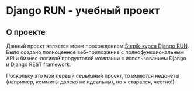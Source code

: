 # Django RUN - учебный проект

## О проекте

Данный проект является моим прохождением [Stepik-курса Django RUN](https://stepik.org/208826). Было создано полноценное веб-приложение с
полнофункциональным API и бизнес-логикой продуктовой компании с использованием Django и Django REST framework.

Поскольку это мой первый серьёзный проект, то имеются недочёты (например, коммиты далеко не идеальны), но я старался, честно!)
